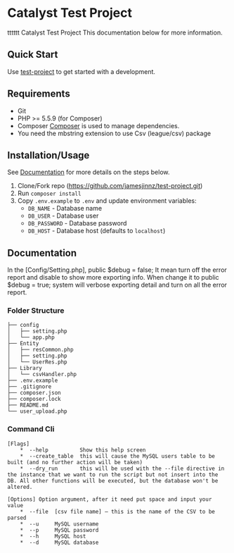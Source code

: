 # Catalyst Test Project
tttttt
Catalyst Test Project
This documentation below for more information.

## Quick Start

Use [test-project](https://github.com/jamesjinnz/test-project.git) to get started with a development.

## Requirements

* Git
* PHP >= 5.5.9 (for Composer)
* Composer [Composer](http://getcomposer.org) is used to manage dependencies.
* You need the mbstring extension to use Csv (league/csv) package

## Installation/Usage

See [Documentation](#documentation) for more details on the steps below.

1. Clone/Fork repo (https://github.com/jamesjinnz/test-project.git)
2. Run `composer install`
3. Copy `.env.example` to `.env` and update environment variables:
    * `DB_NAME` - Database name
    * `DB_USER` - Database user
    * `DB_PASSWORD` - Database password
    * `DB_HOST` - Database host (defaults to `localhost`)

## Documentation
In the [Config/Setting.php], public $debug = false; 
It mean turn off the error report and disable to show more exporting info.
When change it to public $debug = true;  system will verbose exporting detail and turn on all the error report.

### Folder Structure

```
├── config
│   ├── setting.php
│   └── app.php
├── Entity
│   ├── resCommon.php
│   ├── setting.php
│   └── UserRes.php
├── Library
│   └── csvHandler.php
├── .env.example
├── .gitignore
├── composer.json
├── composer.lock
├── README.md
└── user_upload.php
```

### Command Cli

```
[Flags]
    *  --help          Show this help screen
    *  --create_table  this will cause the MySQL users table to be built (and no further action will be taken)
    *  --dry_run       this will be used with the --file directive in the instance that we want to run the script but not insert into the DB. All other functions will be executed, but the database won't be altered.

[Options] Option argument, after it need put space and input your value
    *  --file  [csv file name] – this is the name of the CSV to be parsed 
    *  --u     MySQL username
    *  --p     MySQL password
    *  --h     MySQL host
    *  --d     MySQL database
```    
